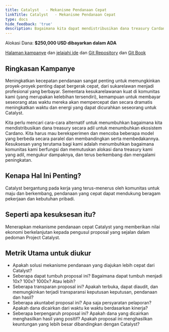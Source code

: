 ```yaml
---
title: Catalyst   - Mekanisme Pendanaan Cepat
linkTitle: Catalyst   - Mekanisme Pendanaan Cepat
type: docs
hide_feedback: 'true'
description: Bagaimana kita dapat mendistribusikan dana treasury Cardano lebih cepat secara transparan, dapat diauditl dan aman?
---
```


Alokasi Dana: **$250,000 USD dibayarkan dalam ADA**

[Halaman kampanye](https://cardano.ideascale.com/a/campaign-home/26236) dan [jelajahi ide](https://cardano.ideascale.com/a/ideas/top/campaign-filter/byids/campaigns/26236/stage/unspecified) dan [Git Repository](https://github.com/Catalyst-Challenges/F7-Rapid-Funding-Mechanisms) dan [Git Book](https://quality-assurance-dao.gitbook.io/catalyst-fund-7-challenges/fund-7/catalyst-rapid-funding-mechanisms)

## Ringkasan Kampanye

Meningkatkan kecepatan pendanaan sangat penting untuk memungkinkan proyek-proyek penting dapat bergerak cepat, dari sukarelawan menjadi profesional yang berbayar. Sementara kesukarelawanan kuat di komunitas kami (yang merupakan kelebihan tersendiri), kemampuan untuk membayar seseorang atas waktu mereka akan mempercepat dan secara dramatis meningkatkan waktu dan energi yang dapat dicurahkan seseorang untuk Catalyst.

Kita perlu mencari cara-cara alternatif untuk menumbuhkan bagaimana kita mendistribusikan dana treasury secara adil untuk menumbuhkan ekosistem Cardano. Kita harus mau bereksperimen dan mencoba beberapa model yang berbeda secara paralel dan membandingkan serta membedakannya. Kesuksesan yang terutama bagi kami adalah menumbuhkan bagaimana komunitas kami berfungsi dan memutuskan alokasi dana treasury kami yang adil, mengukur dampaknya, dan terus berkembang dan mengalami peningkatan.

## Kenapa Hal Ini Penting?

Catalyst bergantung pada kerja yang terus-menerus oleh komunitas untuk maju dan berkembang, pendanaan yang cepat dapat mendukung beragam pekerjaan dan kebutuhan pribadi.

## Seperti apa kesuksesan itu?

Menerapkan mekanisme pendanaan cepat Catalyst yang memberikan nilai ekonomi berkelanjutan kepada pengusul proposal yang sejalan dalam pedoman Project Catalyst.

## Metrik Utama untuk diukur

- Apakah solusi mekanisme pendanaan yang diajukan lebih cepat dari Catalyst?
- Seberapa dapat tumbuh proposal ini? Bagaimana dapat tumbuh menjadi 10x? 100x? 1000x? Atau lebih?
- Seberapa transparan proposal ini? Apakah terbuka, dapat diaudit, dan memungkinkan terjadi transparansi keputusan keputusan, pendanaan dan hasil?
- Seberapa akuntabel proposal ini? Apa saja persyaratan pelaporan? Apakah dana dicairkan dari waktu ke waktu berdasarkan kinerja?
- Seberapa berpengaruh proposal ini? Apakah dana yang dicairkan menghasilkan hasil yang positif? Apakah proposal ini menghasilkan keuntungan yang lebih besar dibandingkan dengan Catalyst?
